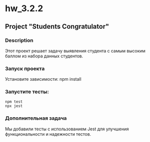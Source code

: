 # hw_3.2.2
## Project "Students Congratulator"
### Description
Этот проект решает задачу выявления студента с самым высоким баллом из набора данных студентов.

### Запуск проекта
Установите зависимости: 
    npm install
### Запустите тесты: 
    npm test
    npx jest
### Дополнительная задача
Мы добавили тесты с использованием Jest для улучшения функциональности и надежности тестов.